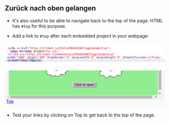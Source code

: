 ## Zurück nach oben gelangen

+ It's also useful to be able to navigate back to the top of the page. HTML has `#top` for this purpose.

+ Add a link to `#top` after each embedded project in your webpage:

![Screenshot](images/showcase-top-code.png)

![Screenshot](images/showcase-top-output.png)

+ Test your links by clicking on Top to get back to the top of the page.